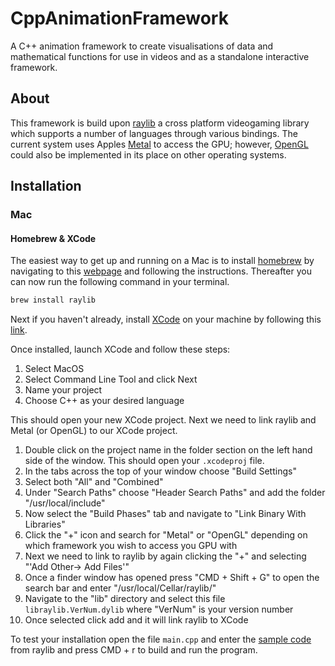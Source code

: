 # CppAnimationFramework
A C++ animation framework to create visualisations of data and mathematical functions for use in videos and as a standalone interactive framework. 

## About

This framework is build upon [raylib](https://www.raylib.com/index.html) a cross platform videogaming library which supports a number of languages through various bindings. The current system uses Apples [Metal](https://developer.apple.com/metal/) to access the GPU; however, [OpenGL](https://www.opengl.org/) could also be implemented in its place on other operating systems.

## Installation

### Mac

#### Homebrew & XCode

The easiest way to get up and running on a Mac is to install [homebrew](https://brew.sh/) by navigating to this [webpage](https://brew.sh/) and following the instructions. Thereafter you can now run the following command in your terminal.

```bash
brew install raylib
```

Next if you haven't already, install [XCode](https://developer.apple.com/xcode/) on your machine by following this [link](https://developer.apple.com/xcode/).

Once installed, launch XCode and follow these steps:

1. Select MacOS
2. Select Command Line Tool and click Next
3. Name your project
4. Choose C++ as your desired language

This should open your new XCode project. Next we need to link raylib and Metal (or OpenGL) to our XCode project. 

1. Double click on the project name in the folder section on the left hand side of the window. This should open your `.xcodeproj` file. 
2. In the tabs across the top of your window choose "Build Settings"
3. Select both "All" and "Combined"
4. Under "Search Paths" choose "Header Search Paths" and add the folder "/usr/local/include"
5. Now select the "Build Phases" tab and navigate to "Link Binary With Libraries"
6. Click the "+" icon and search for "Metal" or "OpenGL" depending on which framework you wish to access you GPU with
7. Next we need to link to raylib by again clicking the "+" and selecting "'Add Other-> Add Files'"
8. Once a finder window has opened press "CMD + Shift + G" to open the search bar and enter "/usr/local/Cellar/raylib/"
9. Navigate to the "lib" directory and select this file `libraylib.VerNum.dylib` where "VerNum" is your version number
10. Once selected click add and it will link raylib to XCode

To test your installation open the file `main.cpp` and enter the [sample code](https://www.raylib.com/examples.html) from raylib and press CMD + r to build and run the program. 